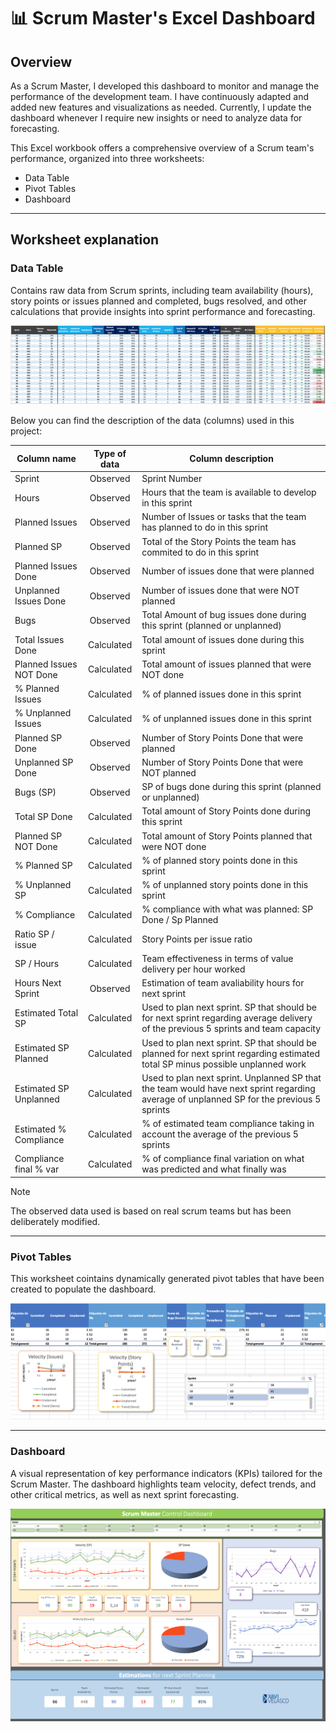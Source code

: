 # 📊 Scrum Master's Excel Dashboard

## Overview

As a Scrum Master, I developed this dashboard to monitor and manage the performance of the development team. I have continuously adapted and added new features and visualizations as needed. Currently, I update the dashboard whenever I require new insights or need to analyze data for forecasting.

This Excel workbook offers a comprehensive overview of a Scrum team's performance, organized into three worksheets:

- Data Table
- Pivot Tables
- Dashboard

***

## Worksheet explanation

### Data Table

Contains raw data from Scrum sprints, including team availability (hours), story points or issues planned and completed, bugs resolved, and other calculations that provide insights into sprint performance and forecasting.

<kbd>![SM Excel Dashboard - Data table](https://github.com/XaviVelasco/Scrum-Master-Excel-Dashboard/blob/c87d4d9f059d0a48ff8f228866e4a6733e3530f2/assets/img/SM%20Excel%20Dashboard%20-%20Data%20table.png)

Below you can find the description of the data (columns) used in this project:

| Column name | Type of data | Column description |
|---|:---:|---|
| Sprint | Observed | Sprint Number | 
| Hours | Observed | Hours that the team is available to develop in this sprint |
| Planned Issues | Observed |  Number of Issues or tasks that the team has planned to do in this sprint |
| Planned SP | Observed | Total of the Story Points the team has commited to do in this sprint |
| Planned Issues Done | Observed | Number of issues done that were planned |
| Unplanned Issues Done | Observed |	Number of issues done that were NOT planned |
| Bugs | Observed | Total Amount of bug issues done during this sprint (planned or unplanned) |
| Total Issues Done | Calculated | Total amount of issues done during this sprint |
| Planned Issues NOT Done	| Calculated | Total amount of issues planned that were NOT done |
| % Planned Issues | Calculated | % of planned issues done in this sprint |
| % Unplanned Issues | Calculated | % of unplanned issues done in this sprint |
| Planned SP Done	| Observed | Number of Story Points Done that were planned |
| Unplanned SP Done | Observed | Number of Story Points Done that were NOT planned |
| Bugs (SP)	| Observed | SP of bugs done during this sprint (planned or unplanned) |
| Total SP Done	| Calculated | Total amount of Story Points done during this sprint |
| Planned SP NOT Done	| Calculated | Total amount of Story Points planned that were NOT done |
| % Planned SP	| Calculated | % of planned story points done in this sprint |
| % Unplanned SP | Calculated | % of unplanned story points done in this sprint |
| % Compliance	| Calculated | % compliance with what was planned: SP Done / Sp Planned |
| Ratio SP / issue	| Calculated | Story Points per issue ratio |
| SP / Hours	| Calculated | Team effectiveness in terms of value delivery per hour worked |
| Hours Next Sprint	| Observed | Estimation of team avaliability hours for next sprint |
| Estimated Total SP | Calculated | Used to plan next sprint. SP that should be for next sprint regarding average delivery of the previous 5 sprints and team capacity |
| Estimated SP Planned	| Calculated | Used to plan next sprint. SP that should be planned for next sprint regarding estimated total SP minus possible unplanned work |
| Estimated SP Unplanned	| Calculated | Used to plan next sprint. Unplanned SP that the team would have next sprint regarding average of unplanned SP for the previous 5 sprints |
| Estimated % Compliance	| Calculated | % of estimated team compliance taking in account the average of the previous 5 sprints |
| Compliance final % var	| Calculated | % of compliance final variation on what was predicted and what finally was |

> [!NOTE]
> The observed data used is based on real scrum teams but has been deliberately modified.

***

### Pivot Tables

This worksheet cointains dynamically generated pivot tables that have been created to populate the dashboard.

<kbd>![SM Excel Dashboard - pivot table](https://github.com/XaviVelasco/Scrum-Master-Excel-Dashboard/blob/6b7871554fa1efa71de40b518bda2416cc1067c8/assets/img/SM%20Excel%20Dashboard%20-%20pivot%20table.png)

***

### Dashboard

A visual representation of key performance indicators (KPIs) tailored for the Scrum Master. The dashboard highlights team velocity, defect trends, and other critical metrics, as well as next sprint forecasting.

<kbd>![SM Excel Dashboard - Dashboard](https://github.com/XaviVelasco/Scrum-Master-Excel-Dashboard/blob/0d3387deb4ab816f0b4cb41eb08c7c2d9fa0441a/assets/img/SM%20Excel%20Dashboard%20-%20Dashboard.png)
